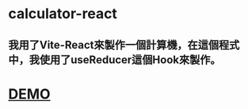 # calculator-react
我用了Vite-React來製作一個計算機，在這個程式中，我使用了useReducer這個Hook來製作。
-
# [DEMO](https://albertlin0919.github.io/calculator-react/)
